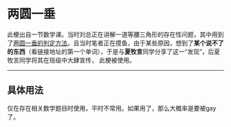 # 两圆一垂

此梗出自一节数学课。当时刘总正在讲解一道等腰三角形的存在性问题，其中用到了[两圆一垂的判定方法](https://baijiahao.baidu.com/s?id=1692227038990594709)。且当时笔者正在摸鱼，由于某些原因，想到了**某个说不了的东西**（看链接地址的第一个单词），于是与**夏牧言**同学分享了这一“发现”，后夏牧言同学将其在班级中大肆宣传，
此梗被使用。

-----------
## 具体用法

仅在存在相关数学题目时使用，平时不常用。如果用了，那么大概率是要被gay了。
